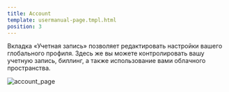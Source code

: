 ```yaml
---
title: Account
template: usermanual-page.tmpl.html
position: 3
---
```


Вкладка «Учетная запись» позволяет редактировать настройки вашего глобального профиля. Здесь же вы можете контролировать вашу учетную запись, биллинг, а также использование вами облачного пространства. 

![account_page][1]

[1]: /images/platform/account.png "Учетная запись"

